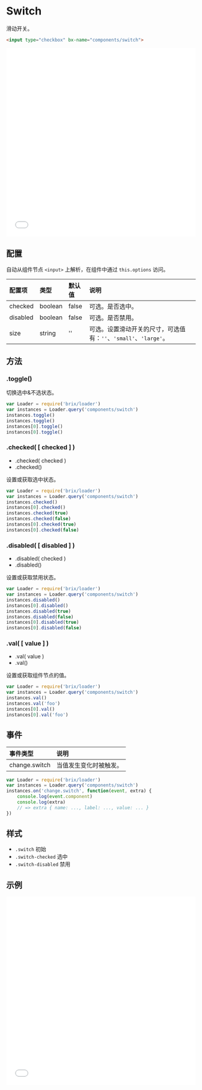 # Switch

滑动开关。

```html
<input type="checkbox" bx-name="components/switch">
```

<iframe width="100%" height="500" src="./demo.html" allowfullscreen="allowfullscreen" frameborder="0"></iframe>

## 配置

自动从组件节点 `<input>` 上解析，在组件中通过 `this.options` 访问。

配置项   | 类型    | 默认值  | 说明
:------- | :------ | :------ | :----------
checked  | boolean | false   | 可选。是否选中。
disabled | boolean | false   | 可选。是否禁用。
size     | string  | ''      | 可选。设置滑动开关的尺寸，可选值有：`''`、`'small'`、`'large'`。

## 方法

### .toggle()

切换选中&不选状态。

```js
var Loader = require('brix/loader')
var instances = Loader.query('components/switch')
instances.toggle()
instances.toggle()
instances[0].toggle()
instances[0].toggle()
```

### .checked( [ checked ] )

* .checked( checked )
* .checked()

设置或获取选中状态。

```js
var Loader = require('brix/loader')
var instances = Loader.query('components/switch')
instances.checked()
instances[0].checked()
instances.checked(true)
instances.checked(false)
instances[0].checked(true)
instances[0].checked(false)
```

### .disabled( [ disabled ] ) 

* .disabled( checked )
* .disabled()

设置或获取禁用状态。

```js
var Loader = require('brix/loader')
var instances = Loader.query('components/switch')
instances.disabled()
instances[0].disabled()
instances.disabled(true)
instances.disabled(false)
instances[0].disabled(true)
instances[0].disabled(false)
```

### .val( [ value ] ) 

* .val( value )
* .val()

设置或获取组件节点的值。

```js
var Loader = require('brix/loader')
var instances = Loader.query('components/switch')
instances.val()
instances.val('foo')
instances[0].val()
instances[0].val('foo')
```

## 事件

事件类型      | 说明
:------------ | :----------
change.switch | 当值发生变化时被触发。

```js
var Loader = require('brix/loader')
var instances = Loader.query('components/switch')
instances.on('change.switch', function(event, extra) {
    console.log(event.component)
    console.log(extra)
    // => extra { name: ..., label: ..., value: ... }
})
```

## 样式

* `.switch` 初始
* `.switch-checked` 选中
* `.switch-disabled` 禁用

<script type="text/javascript">
    require(['brix/loader'], function(Loader) {
        Loader.boot(function() {
            var instances = Loader.query('components/switch')
            instances.on('change.switch', function(event, extra) {
                console.log(event.component)
                console.log(
                    event.type,
                    event.namespace,
                    extra
                )
            })
        })
    })
</script>

## 示例

<iframe width="100%" height="500" src="./examples.html" allowfullscreen="allowfullscreen" frameborder="0"></iframe>